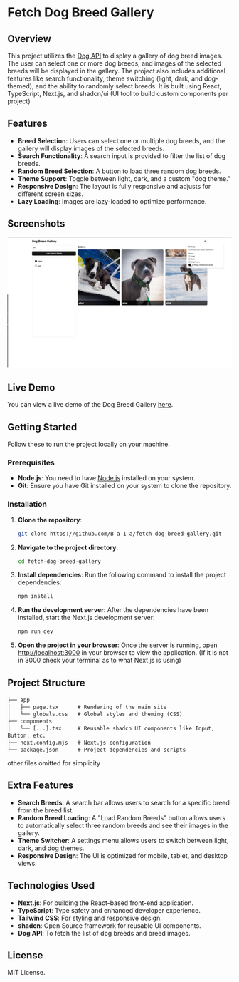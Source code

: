 # Fetch Dog Breed Gallery

## Overview
This project utilizes the [Dog API](https://thedogapi.com/) to display a gallery of dog breed images. The user can select one or more dog breeds, and images of the selected breeds will be displayed in the gallery. The project also includes additional features like search functionality, theme switching (light, dark, and dog-themed), and the ability to randomly select breeds. It is built using React, TypeScript, Next.js, and shadcn/ui (UI tool to build custom components per project)

## Features
- **Breed Selection**: Users can select one or multiple dog breeds, and the gallery will display images of the selected breeds.
- **Search Functionality**: A search input is provided to filter the list of dog breeds.
- **Random Breed Selection**: A button to load three random dog breeds.
- **Theme Support**: Toggle between light, dark, and a custom "dog theme."
- **Responsive Design**: The layout is fully responsive and adjusts for different screen sizes.
- **Lazy Loading**: Images are lazy-loaded to optimize performance.

## Screenshots
![screenshot of the demo](doggallery.png)

## Live Demo
You can view a live demo of the Dog Breed Gallery [here](https://balashukla.com/blog/fetch-frontend-demo).

## Getting Started
Follow these to run the project locally on your machine.

### Prerequisites
- **Node.js**: You need to have [Node.js](https://nodejs.org/) installed on your system.
- **Git**: Ensure you have Git installed on your system to clone the repository.

### Installation

1. **Clone the repository**:
   ```bash
   git clone https://github.com/B-a-1-a/fetch-dog-breed-gallery.git
   ```

2. **Navigate to the project directory**:
   ```bash
   cd fetch-dog-breed-gallery
   ```

3. **Install dependencies**:
   Run the following command to install the project dependencies:
   ```bash
   npm install
   ```

4. **Run the development server**:
   After the dependencies have been installed, start the Next.js development server:
   ```bash
   npm run dev
   ```

5. **Open the project in your browser**:
   Once the server is running, open [http://localhost:3000](http://localhost:3000) in your browser to view the application. (If it is not in 3000 check your terminal as to what Next.js is using)

## Project Structure
```
├── app
│   ├── page.tsx      # Rendering of the main site
│   └── globals.css   # Global styles and theming (CSS)
├── components
│   └── [...].tsx     # Reusable shadcn UI components like Input, Button, etc.
├── next.config.mjs   # Next.js configuration
└── package.json      # Project dependencies and scripts
```
other files omitted for simplicity

## Extra Features
- **Search Breeds**: A search bar allows users to search for a specific breed from the breed list.
- **Random Breed Loading**: A "Load Random Breeds" button allows users to automatically select three random breeds and see their images in the gallery.
- **Theme Switcher**: A settings menu allows users to switch between light, dark, and dog themes.
- **Responsive Design**: The UI is optimized for mobile, tablet, and desktop views.

## Technologies Used
- **Next.js**: For building the React-based front-end application.
- **TypeScript**: Type safety and enhanced developer experience.
- **Tailwind CSS**: For styling and responsive design.
- **shadcn**: Open Source framework for reusable UI components.
- **Dog API**: To fetch the list of dog breeds and breed images.

## License
MIT License.